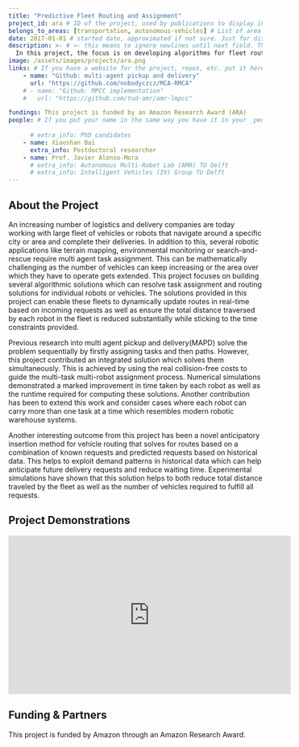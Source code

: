```yaml
---
title: "Predictive Fleet Routing and Assignment"
project_id: ara # ID of the project, used by publications to display in this project.
belongs_to_areas: [transportation, autonomous-vehicles] # List of area IDs, separated by commas.
date: 2017-01-01 # started date, approximated if not sure. Just for display purposes and ordering
description: >- # >- this means to ignore newlines until next field. This is the project description, displayed in the project's card"
  In this project, the focus is on developing algorithms for fleet routing and assignment. This is useful for robots and autonomous vehicles which can provide delivery services for supermarkets or logistic companies. The focus is on minimising time taken and improve the routes taken by each individual robot or vehicle.  
image: /assets/images/projects/ara.png
links: # If you have a website for the project, repos, etc. put it here.
    - name: "Github: multi-agent pickup and delivery"
      url: "https://github.com/nobodyczcz/MCA-RMCA"
    # - name: "Github: MPCC implementation"
    #   url: "https://github.com/tud-amr/amr-lmpcc"

fundings: This project is funded by an Amazon Research Award (ARA)
people: # If you put your name in the same way you have it in your _people entry, your preferred link will be added. extra_info is optional.
    
      # extra_info: PhD candidates
    - name: Xiaoshan Bai
      extra_info: Postdoctoral researcher
    - name: Prof. Javier Alonso-Mora
      # extra_info: Autonomous Multi-Robot Lab (AMR) TU Delft
      # extra_info: Intelligent Vehicles (IV) Group TU Delft
---
```

<!-- Here you put the main body of the page, in markdown. You can also mix in html, or change this .md to .html -->
<!-- The fields of People, Funding, Links and Publications will be generated automatically -->

## About the Project

An increasing number of logistics and delivery companies are today working with large fleet of vehicles or robots that navigate around a specific city or area and complete their deliveries. In addition to this, several robotic applications like terrain mapping, environmental monitoring or search-and-rescue require multi agent task assignment. This can be mathematically challenging as the number of vehicles can keep increasing or the area over which they have to operate gets extended. This project focuses on building several algorithmic solutions which can resolve task assignment and routing solutions for individual robots or vehicles. The solutions provided in this project can enable these fleets to dynamically update routes in real-time based on incoming requests as well as ensure the total distance traversed by each robot in the fleet is reduced substantially while sticking to the time constraints provided. 

Previous research into multi agent pickup and delivery(MAPD) solve the problem sequentially by firstly assigning tasks and then paths. However, this project contributed an integrated solution which solves them simultaneously. This is achieved by using the real collision-free costs to guide the multi-task multi-robot assignment process. Numerical simulations demonstrated a marked improvement in time taken by each robot as well as the runtime required for computing these solutions. Another contribution has been to extend this work and consider cases where each robot can carry more than one task at a time which resembles modern robotic warehouse systems.  

Another interesting outcome from this project has been a novel anticipatory insertion method for vehicle routing that solves for routes based on a combination of known requests and predicted requests based on historical data. This helps to exploit demand patterns in historical data which can help anticipate future delivery requests and reduce waiting time. Experimental simulations have shown that this solution helps to both reduce total distance traveled by the fleet as well as the number of vehicles required to fulfill all requests. 

## Project Demonstrations

<div class="video-wrapper ratio ratio-16x9"> 
  <iframe width="560" height="315" src="https://www.youtube.com/embed/WJ5i-X34idk?si=JtP1HjdjgnQA4-fS&mute=1" title="YouTube video player" frameborder="0" allow="accelerometer; autoplay; clipboard-write; encrypted-media; gyroscope; picture-in-picture; web-share" referrerpolicy="strict-origin-when-cross-origin" allowfullscreen></iframe>
</div>
<!-- <div class="video-wrapper ratio ratio-16x9">  
  <iframe width="560" height="315" src="https://www.youtube.com/embed/crGTsiiilHo?si=rPH4SBRroHrIKA_4&mute=1" title="YouTube video player" frameborder="0" allow="accelerometer; autoplay; clipboard-write; encrypted-media; gyroscope; picture-in-picture; web-share" referrerpolicy="strict-origin-when-cross-origin" allowfullscreen>
  </iframe>
</div> -->

## Funding & Partners

This project is funded by Amazon through an Amazon Research Award.
